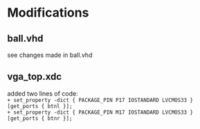 # Modifications
## ball.vhd
see changes made in ball.vhd
## vga_top.xdc
added two lines of code:
<br> `+ set_property -dict { PACKAGE_PIN P17 IOSTANDARD LVCMOS33 } [get_ports { btnl }];`
<br> `+ set_property -dict { PACKAGE_PIN M17 IOSTANDARD LVCMOS33 } [get_ports { btnr }];`
